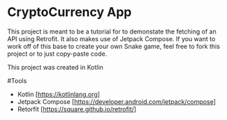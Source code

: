 # CryptoCurrency App

This project is meant to be a tutorial for to demonstate the fetching of an API using Retrofit. It also makes use of Jetpack Compose.
If you want to work off of this base to create your own Snake game, feel free to fork this project or to just copy-paste code.

This project was created in Kotlin

#Tools
* Kotlin [https://kotlinlang.org]
* Jetpack Compose [https://developer.android.com/jetpack/compose]
* Retorfit [https://square.github.io/retrofit/]
